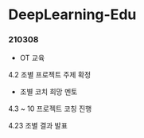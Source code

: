 # DeepLearning-Edu

### 210308
- OT 교육

4.2
조별 프로젝트 주제 확정
- 조별 코치 희망 멘토

4.3 ~ 10
프로젝트 코칭 진행

4.23
조별 결과 발표
